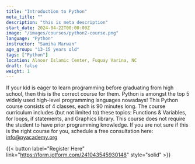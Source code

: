 ```yaml
---
title: "Introduction to Python"
meta_title: ""
description: "this is meta description"
start_date: 2024-04-22T00:00:00Z
image: "/images/courses/python2-course.png"
language: "Python"
instructor: "Samiha Marwan"
age_group: "13-15 years old"
tags: ["Python"]
location: Alnoor Islamic Center, Fuquay Varina, NC
draft: false
weight: 1
---
```


If your kid is eager to learn programming before graduating from high school, then this is the correct course for them. Python is amongst the top 5 widely used high-level programming languages nowadays! 
This Python course consists of 4 classes, each is 90 minutes long. The course curriculum includes (but not limited to) these topics: Functions & Variables, for loops, if statements, and Graphics library. This course does not require the student to have prior programming knowledge. If you are not sure if this is the right course for you, schedule a free consultation here: info@pyacademy.org


{{< button label="Register Here" link="https://form.jotform.com/241043545930148" style="solid" >}}